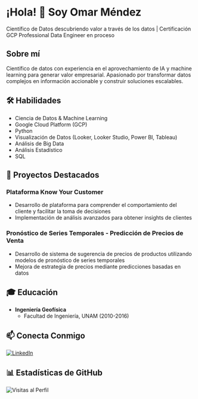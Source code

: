 # ¡Hola! 👋 Soy Omar Méndez

Científico de Datos descubriendo valor a través de los datos | Certificación GCP Professional Data Engineer en proceso

## Sobre mí
Científico de datos con experiencia en el aprovechamiento de IA y machine learning para generar valor empresarial. Apasionado por transformar datos complejos en información accionable y construir soluciones escalables.

## 🛠️ Habilidades
- Ciencia de Datos & Machine Learning
- Google Cloud Platform (GCP)
- Python
- Visualización de Datos (Looker, Looker Studio, Power BI, Tableau)
- Análisis de Big Data
- Análisis Estadístico
- SQL

## 🚀 Proyectos Destacados

### Plataforma Know Your Customer
- Desarrollo de plataforma para comprender el comportamiento del cliente y facilitar la toma de decisiones
- Implementación de análisis avanzados para obtener insights de clientes

### Pronóstico de Series Temporales - Predicción de Precios de Venta
- Desarrollo de sistema de sugerencia de precios de productos utilizando modelos de pronóstico de series temporales
- Mejora de estrategia de precios mediante predicciones basadas en datos

## 🎓 Educación
- **Ingeniería Geofísica**
  - Facultad de Ingeniería, UNAM (2010-2016)

## 📫 Conecta Conmigo
[![LinkedIn](https://img.shields.io/badge/LinkedIn-0077B5?style=for-the-badge&logo=linkedin&logoColor=white)](https://www.linkedin.com/in/omarmendezandrade/)

## 📊 Estadísticas de GitHub
![Visitas al Perfil](https://komarev.com/ghpvc/?username=omarmendozaaa&color=brightgreen) 
